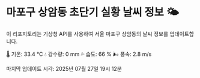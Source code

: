 
# 마포구 상암동 초단기 실황 날씨 정보 🌤️

이 리포지토리는 기상청 API를 사용하여 서울 마포구 상암동의 날씨 정보를 업데이트합니다. 

🌡️ 기온: 33.4 ℃
💧 강수량: 0 mm
💦 습도: 66 %
🌬️ 풍속: 2.8 m/s

마지막 업데이트 시각: 2025년 07월 27일 19시 12분    

